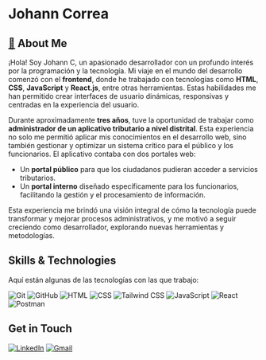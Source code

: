 # Johann Correa

## [🔗](https://tusitio.com) About Me 
<!-- ¡Hola! Soy Johann, un apasionado desarrollador con experiencia en tecnologías web. Me encanta construir aplicaciones modernas y eficientes, y siempre estoy aprendiendo algo nuevo. -->
¡Hola! Soy Johann C, un apasionado desarrollador con un profundo interés por la programación y la tecnología. Mi viaje en el mundo del desarrollo comenzó con el **frontend**, donde he trabajado con tecnologías como **HTML**, **CSS**, **JavaScript** y **React.js**, entre otras herramientas. Estas habilidades me han permitido crear interfaces de usuario dinámicas, responsivas y centradas en la experiencia del usuario.

Durante aproximadamente **tres años**, tuve la oportunidad de trabajar como **administrador de un aplicativo tributario a nivel distrital**. Esta experiencia no solo me permitió aplicar mis conocimientos en el desarrollo web, sino también gestionar y optimizar un sistema crítico para el público y los funcionarios. El aplicativo contaba con dos portales web:
- Un **portal público** para que los ciudadanos pudieran acceder a servicios tributarios.
- Un **portal interno** diseñado específicamente para los funcionarios, facilitando la gestión y el procesamiento de información.

Esta experiencia me brindó una visión integral de cómo la tecnología puede transformar y mejorar procesos administrativos, y me motivó a seguir creciendo como desarrollador, explorando nuevas herramientas y metodologías.

## Skills & Technologies
Aquí están algunas de las tecnologías con las que trabajo:


![Git](https://img.shields.io/badge/-Git-F05032?logo=git&logoColor=white)
![GitHub](https://img.shields.io/badge/-GitHub-181717?logo=github&logoColor=white)
![HTML](https://img.shields.io/badge/-HTML-E34F26?logo=html5&logoColor=white)
![CSS](https://img.shields.io/badge/-CSS-1572B6?logo=css3&logoColor=white)
![Tailwind CSS](https://img.shields.io/badge/-Tailwind_CSS-38B2AC?logo=tailwind-css&logoColor=white)
![JavaScript](https://img.shields.io/badge/-JavaScript-F7DF1E?logo=javascript&logoColor=black)
![React](https://img.shields.io/badge/-React-61DAFB?logo=react&logoColor=black)
![Postman](https://img.shields.io/badge/-Postman-FF6C37?logo=postman&logoColor=white)

## Get in Touch
<!-- ¿Quieres ponerte en contacto conmigo? ¡No dudes en visitar mi sitio web! -->

[![LinkedIn](https://img.shields.io/badge/-LinkedIn-0077B5?logo=linkedin&logoColor=white)](https://www.linkedin.com/in/johann-correaM)
[![Gmail](https://img.shields.io/badge/-Gmail-D14836?logo=gmail&logoColor=white)](mailto:tucorreo@gmail.com)

<!-- ## Diagrama de Herramientas
Aquí puedes incluir una imagen tipo diagrama que muestre cómo interactúan estas herramientas en tu flujo de trabajo:

![Diagrama de Herramientas](ruta/a/tu/imagen.png) -->


<!--
**johan-cor/johan-cor** is a ✨ _special_ ✨ repository because its `README.md` (this file) appears on your GitHub profile.

Here are some ideas to get you started:

- 🔭 I’m currently working on ...
- 🌱 I’m currently learning ...
- 👯 I’m looking to collaborate on ...
- 🤔 I’m looking for help with ...
- 💬 Ask me about ...
- 📫 How to reach me: ...
- 😄 Pronouns: ...
- ⚡ Fun fact: ...
-->

